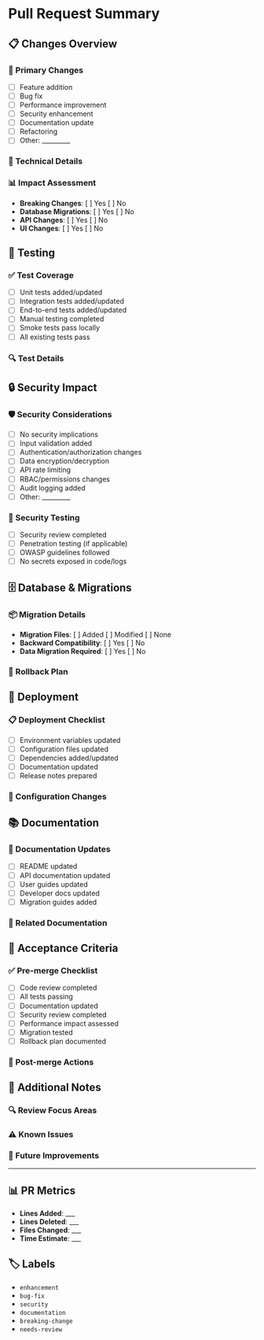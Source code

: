 # Pull Request Summary

## 📋 Changes Overview
<!-- Provide a brief summary of what this PR accomplishes -->

### 🎯 Primary Changes
- [ ] Feature addition
- [ ] Bug fix
- [ ] Performance improvement
- [ ] Security enhancement
- [ ] Documentation update
- [ ] Refactoring
- [ ] Other: _________

### 🔧 Technical Details
<!-- Describe the technical implementation -->

### 📊 Impact Assessment
- **Breaking Changes**: [ ] Yes [ ] No
- **Database Migrations**: [ ] Yes [ ] No
- **API Changes**: [ ] Yes [ ] No
- **UI Changes**: [ ] Yes [ ] No

## 🧪 Testing

### ✅ Test Coverage
- [ ] Unit tests added/updated
- [ ] Integration tests added/updated
- [ ] End-to-end tests added/updated
- [ ] Manual testing completed
- [ ] Smoke tests pass locally
- [ ] All existing tests pass

### 🔍 Test Details
<!-- Describe what was tested and how -->

## 🔒 Security Impact

### 🛡️ Security Considerations
- [ ] No security implications
- [ ] Input validation added
- [ ] Authentication/authorization changes
- [ ] Data encryption/decryption
- [ ] API rate limiting
- [ ] RBAC/permissions changes
- [ ] Audit logging added
- [ ] Other: _________

### 🔐 Security Testing
- [ ] Security review completed
- [ ] Penetration testing (if applicable)
- [ ] OWASP guidelines followed
- [ ] No secrets exposed in code/logs

## 🗄️ Database & Migrations

### 📦 Migration Details
<!-- If database changes, describe the migration -->

- **Migration Files**: [ ] Added [ ] Modified [ ] None
- **Backward Compatibility**: [ ] Yes [ ] No
- **Data Migration Required**: [ ] Yes [ ] No

### 🔄 Rollback Plan
<!-- Describe how to rollback these changes if needed -->

## 🚀 Deployment

### 📋 Deployment Checklist
- [ ] Environment variables updated
- [ ] Configuration files updated
- [ ] Dependencies added/updated
- [ ] Documentation updated
- [ ] Release notes prepared

### 🔧 Configuration Changes
<!-- List any configuration changes required -->

## 📚 Documentation

### 📖 Documentation Updates
- [ ] README updated
- [ ] API documentation updated
- [ ] User guides updated
- [ ] Developer docs updated
- [ ] Migration guides added

### 🔗 Related Documentation
<!-- Link to any related documentation -->

## 🎯 Acceptance Criteria

### ✅ Pre-merge Checklist
- [ ] Code review completed
- [ ] All tests passing
- [ ] Documentation updated
- [ ] Security review completed
- [ ] Performance impact assessed
- [ ] Migration tested
- [ ] Rollback plan documented

### 🚨 Post-merge Actions
<!-- List any actions required after merge -->

## 📝 Additional Notes

### 🔍 Review Focus Areas
<!-- Highlight specific areas for reviewers to focus on -->

### ⚠️ Known Issues
<!-- List any known issues or limitations -->

### 🎉 Future Improvements
<!-- Suggest future enhancements or follow-up work -->

---

## 📊 PR Metrics
- **Lines Added**: ___
- **Lines Deleted**: ___
- **Files Changed**: ___
- **Time Estimate**: ___

## 🏷️ Labels
<!-- Add relevant labels -->
- `enhancement`
- `bug-fix`
- `security`
- `documentation`
- `breaking-change`
- `needs-review`
